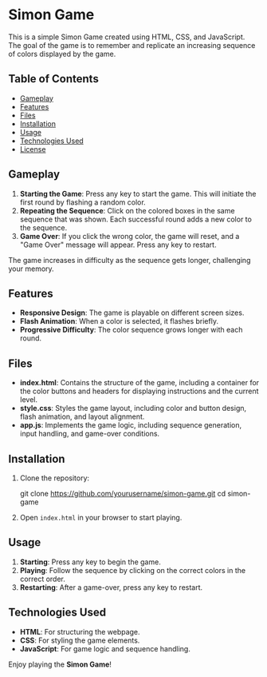 # Simon Game

This is a simple Simon Game created using HTML, CSS, and JavaScript. The goal of the game is to remember and replicate an increasing sequence of colors displayed by the game.

## Table of Contents

- [Gameplay](#gameplay)
- [Features](#features)
- [Files](#files)
- [Installation](#installation)
- [Usage](#usage)
- [Technologies Used](#technologies-used)
- [License](#license)

## Gameplay

1. **Starting the Game**: Press any key to start the game. This will initiate the first round by flashing a random color.
2. **Repeating the Sequence**: Click on the colored boxes in the same sequence that was shown. Each successful round adds a new color to the sequence.
3. **Game Over**: If you click the wrong color, the game will reset, and a "Game Over" message will appear. Press any key to restart.

The game increases in difficulty as the sequence gets longer, challenging your memory.

## Features

- **Responsive Design**: The game is playable on different screen sizes.
- **Flash Animation**: When a color is selected, it flashes briefly.
- **Progressive Difficulty**: The color sequence grows longer with each round.

## Files

- **index.html**: Contains the structure of the game, including a container for the color buttons and headers for displaying instructions and the current level.
- **style.css**: Styles the game layout, including color and button design, flash animation, and layout alignment.
- **app.js**: Implements the game logic, including sequence generation, input handling, and game-over conditions.

## Installation

1. Clone the repository:

   git clone https://github.com/yourusername/simon-game.git
   cd simon-game

2. Open `index.html` in your browser to start playing.

## Usage

1. **Starting**: Press any key to begin the game.
2. **Playing**: Follow the sequence by clicking on the correct colors in the correct order.
3. **Restarting**: After a game-over, press any key to restart.

## Technologies Used

- **HTML**: For structuring the webpage.
- **CSS**: For styling the game elements.
- **JavaScript**: For game logic and sequence handling.

Enjoy playing the **Simon Game**!
